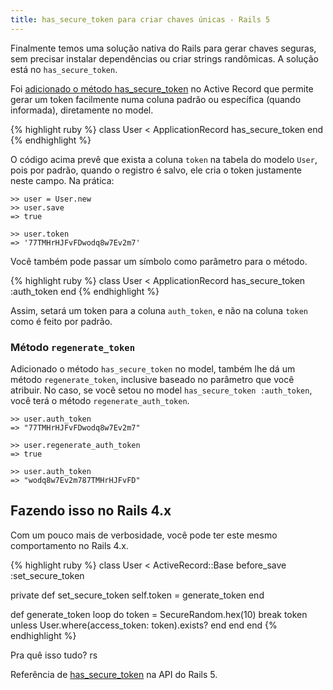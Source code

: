 ```yaml
---
title: has_secure_token para criar chaves únicas - Rails 5
---
```


Finalmente temos uma solução nativa do Rails para gerar chaves seguras, sem precisar instalar dependências ou criar strings randômicas. A solução está no `has_secure_token`.

<!--more-->

Foi [adicionado o método has_secure_token](http://https://github.com/rails/rails/pull/18217) no Active Record que permite gerar um token facilmente numa coluna padrão ou específica (quando informada), diretamente no model.

{% highlight ruby %}
class User < ApplicationRecord
  has_secure_token
end
{% endhighlight %}

O código acima  prevê que exista a coluna `token` na tabela do modelo `User`, pois por padrão, quando o registro é salvo, ele cria o token justamente neste campo. Na prática:

```
>> user = User.new
>> user.save
=> true

>> user.token
=> '77TMHrHJFvFDwodq8w7Ev2m7'
```

Você também pode passar um símbolo como parâmetro para o método.

{% highlight ruby %}
class User < ApplicationRecord
  has_secure_token :auth_token
end
{% endhighlight %}

Assim, setará um token para a coluna `auth_token`, e não na coluna `token` como é feito por padrão.

### Método `regenerate_token`

Adicionado o método `has_secure_token` no model, também lhe dá um método `regenerate_token`, inclusive baseado no parâmetro que você atribuir. No caso, se você setou no model `has_secure_token :auth_token`, você terá o método `regenerate_auth_token`.

```
>> user.auth_token
=> "77TMHrHJFvFDwodq8w7Ev2m7"

>> user.regenerate_auth_token
=> true

>> user.auth_token
=> "wodq8w7Ev2m787TMHrHJFvFD"
```

## Fazendo isso no Rails 4.x

Com um pouco mais de verbosidade, você pode ter este mesmo comportamento no Rails 4.x.

{% highlight ruby %}
class User < ActiveRecord::Base
  before_save :set_secure_token

  private
  def set_secure_token
    self.token = generate_token
  end

  def generate_token
    loop do
      token = SecureRandom.hex(10)
      break token unless User.where(access_token: token).exists?
    end
  end
end
{% endhighlight %}

Pra quê isso tudo? rs

Referência de [has_secure_token](http://api.rubyonrails.org/classes/ActiveRecord/SecureToken/ClassMethods.html#method-i-has_secure_token) na API do Rails 5.
